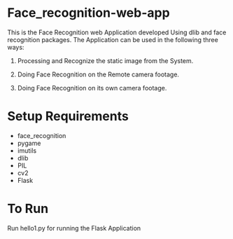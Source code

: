 # Face_recognition-web-app

This is the Face Recognition web Application developed Using dlib and face recognition packages.
The Application can be used in the following three ways:

1. Processing and Recognize the static image from the System.

2. Doing Face Recognition on the Remote camera footage.

3. Doing Face Recognition on its own camera footage.

# Setup Requirements
- face_recognition
- pygame
- imutils
- dlib
- PIL
- cv2
- Flask

# To Run
Run hello1.py for running the Flask Application
